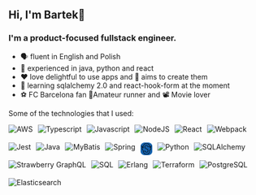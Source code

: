 ## Hi, I'm Bartek👋

### I'm a product-focused fullstack engineer.

- 🗣️ fluent in English and Polish
- 🚀 experienced in java, python and react
- ❤️ love delightful to use apps and 🏹 aims to create them
- 🌱 learning sqlalchemy 2.0 and react-hook-form at the moment
- ⚽ FC Barcelona fan 🏃Amateur runner and 📽️ Movie lover

Some of the technologies that I used:
<div style="display: flex; gap: 10px; flex-wrap: wrap">
<img src="https://upload.wikimedia.org/wikipedia/commons/9/93/Amazon_Web_Services_Logo.svg" alt="AWS" style="height: 25px; width:auto;"/>
<img src="https://upload.wikimedia.org/wikipedia/commons/4/4c/Typescript_logo_2020.svg" alt="Typescript" style="height: 25px; width: auto;"/>
<img src="https://upload.wikimedia.org/wikipedia/commons/6/6a/JavaScript-logo.png" alt="Javascript" style="height: 25px; width: auto;"/>
<img src="https://upload.wikimedia.org/wikipedia/commons/d/d9/Node.js_logo.svg" alt="NodeJS" style="height: 25px; width: auto;"/>
<img src="https://upload.wikimedia.org/wikipedia/commons/a/a7/React-icon.svg" alt="React" style="height: 25px; width: auto;"/>
<img src="https://raw.githubusercontent.com/webpack/media/master/logo/icon.png" alt="Webpack" style="height: 25px; width: auto;"/>
<img src="https://openjsf.org/wp-content/uploads/sites/84/2022/05/jest.svg" alt="Jest" style="height: 25px; width: auto;"/>
<img src="https://upload.wikimedia.org/wikipedia/en/thumb/3/30/Java_programming_language_logo.svg/262px-Java_programming_language_logo.svg.png" alt="Java" style="height: 25px; width: auto;"/>
<img src="https://avatars.githubusercontent.com/u/1483254?s=280&v=4" alt="MyBatis" style="height: 25px; width: auto;"/>
<img src="https://upload.wikimedia.org/wikipedia/commons/thumb/4/44/Spring_Framework_Logo_2018.svg/2560px-Spring_Framework_Logo_2018.svg.png" alt="Spring" style="height: 25px; width:60px;"/>
<img src="https://raw.githubusercontent.com/spockframework/spock-logo/main/Spock-Brand-Materials/logos/primary/spock-main-logo.png" alt="Spock" style="height: 25px; width: auto;"/>
<img src="https://upload.wikimedia.org/wikipedia/commons/c/c3/Python-logo-notext.svg" alt="Python" style="height: 25px; width: auto;"/>
<img src="https://www.sqlalchemy.org/img/sqla_logo.png" alt="SQLAlchemy" style="height: 25px; width: auto;"/>
<img src="https://avatars.githubusercontent.com/u/48071860?s=200&v=4" alt="Strawberry GraphQL" style="height: 25px; width: auto;"/>
<img src="https://upload.wikimedia.org/wikipedia/commons/8/87/Sql_data_base_with_logo.png" alt="SQL" style="height: 25px; width: auto;"/>
<img src="https://upload.wikimedia.org/wikipedia/commons/0/04/Erlang_logo.svg" alt="Erlang" style="height: 25px; width: auto;"/>
<img src="https://www.datocms-assets.com/2885/1620155116-brandhcterraformverticalcolor.svg" alt="Terraform" style="height: 25px; width: auto;"/>
<img src="https://upload.wikimedia.org/wikipedia/commons/2/29/Postgresql_elephant.svg" alt="PostgreSQL" style="height: 25px; width: auto;"/>
<img src="https://upload.wikimedia.org/wikipedia/commons/f/f4/Elasticsearch_logo.svg" alt="Elasticsearch" style="height: 25px; width: auto;"/>
</div>


